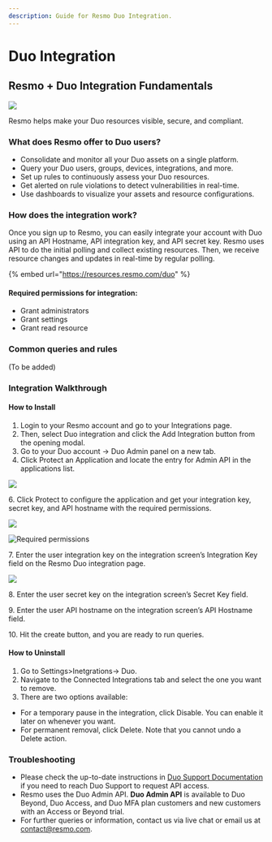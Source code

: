 ```yaml
---
description: Guide for Resmo Duo Integration.
---
```


# Duo Integration

## Resmo + Duo Integration Fundamentals

![](../.gitbook/assets/duo-logo.png)

Resmo helps make your Duo resources visible, secure, and compliant.

### What does Resmo offer to Duo users?

* Consolidate and monitor all your Duo assets on a single platform.
* Query your Duo users, groups, devices, integrations, and more.
* Set up rules to continuously assess your Duo resources.
* Get alerted on rule violations to detect vulnerabilities in real-time.
* Use dashboards to visualize your assets and resource configurations.

### How does the integration work?

Once you sign up to Resmo, you can easily integrate your account with Duo using an API Hostname, API integration key, and API secret key. Resmo uses API to do the initial polling and collect existing resources. Then, we receive resource changes and updates in real-time by regular polling.

{% embed url="https://resources.resmo.com/duo" %}

#### Required permissions for integration:

* Grant administrators
* Grant settings
* Grant read resource

### Common queries and rules

(To be added)

### Integration Walkthrough

#### **How to Install**

1. Login to your Resmo account and go to your Integrations page.
2. Then, select Duo integration and click the Add Integration button from the opening modal.
3. Go to your Duo account -> Duo Admin panel on a new tab.
4. Click Protect an Application and locate the entry for Admin API in the applications list.

![](../.gitbook/assets/duo-applications.png)

6\. Click Protect to configure the application and get your integration key, secret key, and API hostname with the required permissions.

![](../.gitbook/assets/duo-admin-api.png)

![Required permissions](../.gitbook/assets/duo-permissions.png)

7\. Enter the user integration key on the integration screen’s Integration Key field on the Resmo Duo integration page.

![](../.gitbook/assets/duo-integration-configuration.png)

8\. Enter the user secret key on the integration screen’s Secret Key field.

9\. Enter the user API hostname on the integration screen’s API Hostname field.

10\. Hit the create button, and you are ready to run queries.

#### **How to Uninstall**

1. Go to Settings>Inetgrations-> Duo.
2. Navigate to the Connected Integrations tab and select the one you want to remove.
3. There are two options available:

* For a temporary pause in the integration, click Disable. You can enable it later on whenever you want.
* For permanent removal, click Delete. Note that you cannot undo a Delete action.

### Troubleshooting

* Please check the up-to-date instructions in [Duo Support Documentation](https://duo.com/docs/adminapi) if you need to reach Duo Support to request API access.
* Resmo uses the Duo Admin API. **Duo Admin API** is available to Duo Beyond, Duo Access, and Duo MFA plan customers and new customers with an Access or Beyond trial.
* For further queries or information, contact us via live chat or email us at contact@resmo.com.
